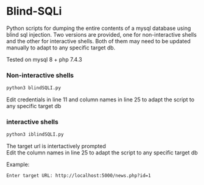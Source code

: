 # Blind-SQLi
Python scripts for dumping the entire contents of a mysql database using blind sql injection. Two versions are provided, one for non-interactive shells and the other for interactive shells. Both of them may need to be updated manually to adapt to any specific target db.

Tested on mysql 8 + php 7.4.3

### Non-interactive shells

```python
python3 blindSQLI.py
```

Edit credentials in line 11 and column names in line 25 to adapt the script to any specific target db

### interactive shells

```python
python3 iblindSQLI.py
```

The target url is intertactively prompted  
Edit the column names in line 25 to adapt the script to any specific target db

Example:
```
Enter target URL: http://localhost:5000/news.php?id=1
```


